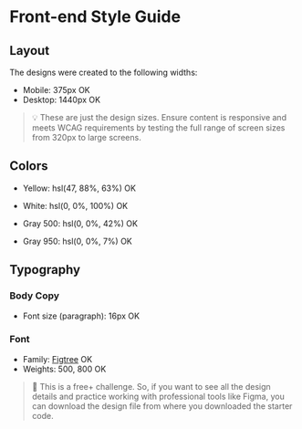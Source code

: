 # Front-end Style Guide

## Layout

The designs were created to the following widths:

- Mobile: 375px OK
- Desktop: 1440px OK

> 💡 These are just the design sizes. Ensure content is responsive and meets WCAG requirements by testing the full range of screen sizes from 320px to large screens.

## Colors

- Yellow: hsl(47, 88%, 63%) OK

- White: hsl(0, 0%, 100%) OK

- Gray 500: hsl(0, 0%, 42%) OK
- Gray 950: hsl(0, 0%, 7%) OK

## Typography

### Body Copy

- Font size (paragraph): 16px OK

### Font

- Family: [Figtree](https://fonts.google.com/specimen/Figtree) OK
- Weights: 500, 800 OK

> 💎 This is a free+ challenge. So, if you want to see all the design details and practice working with professional tools like Figma, you can download the design file from where you downloaded the starter code.
